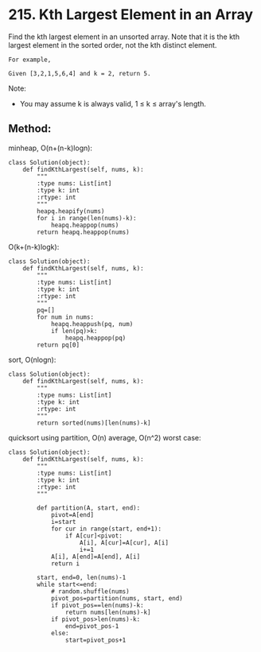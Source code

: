 # 215. Kth Largest Element in an Array

Find the kth largest element in an unsorted array. Note that it is the kth largest element in the sorted order, not the kth distinct element.

    For example,

    Given [3,2,1,5,6,4] and k = 2, return 5.

Note: 
- You may assume k is always valid, 1 ≤ k ≤ array's length.

## Method:

minheap, O(n+(n-k)logn):

    class Solution(object):
        def findKthLargest(self, nums, k):
            """
            :type nums: List[int]
            :type k: int
            :rtype: int
            """
            heapq.heapify(nums)
            for i in range(len(nums)-k):
                heapq.heappop(nums)
            return heapq.heappop(nums)
            
O(k+(n-k)logk):

    class Solution(object):
        def findKthLargest(self, nums, k):
            """
            :type nums: List[int]
            :type k: int
            :rtype: int
            """
            pq=[]
            for num in nums:
                heapq.heappush(pq, num)
                if len(pq)>k:
                    heapq.heappop(pq)
            return pq[0]
            
sort, O(nlogn):

    class Solution(object):
        def findKthLargest(self, nums, k):
            """
            :type nums: List[int]
            :type k: int
            :rtype: int
            """
            return sorted(nums)[len(nums)-k]
            
quicksort using partition, O(n) average, O(n^2) worst case:

    class Solution(object):
        def findKthLargest(self, nums, k):
            """
            :type nums: List[int]
            :type k: int
            :rtype: int
            """
        
            def partition(A, start, end):
                pivot=A[end]
                i=start
                for cur in range(start, end+1):
                    if A[cur]<pivot:
                        A[i], A[cur]=A[cur], A[i]
                        i+=1
                A[i], A[end]=A[end], A[i]
                return i
            
            start, end=0, len(nums)-1
            while start<=end:
                # random.shuffle(nums)
                pivot_pos=partition(nums, start, end)
                if pivot_pos==len(nums)-k:
                    return nums[len(nums)-k]
                if pivot_pos>len(nums)-k:
                    end=pivot_pos-1
                else:
                    start=pivot_pos+1